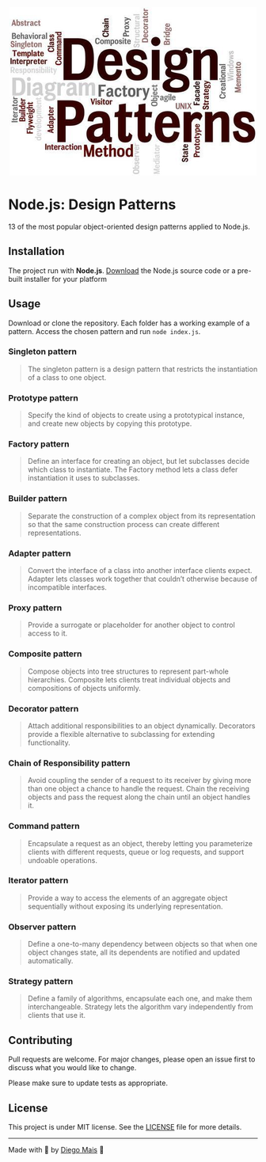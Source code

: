 <p align="center"><img alt="Design Patterns" src="assets/design-patterns.jpg" /></p>

# Node.js: Design Patterns

13 of the most popular object-oriented design patterns applied to Node.js.

## Installation

The project run with **Node.js**. [Download](https://nodejs.org/en/download/) the Node.js source code or a pre-built installer for your platform

## Usage

Download or clone the repository. Each folder has a working example of a pattern. Access the chosen pattern and run `node index.js`.

### Singleton pattern

> The singleton pattern is a design pattern that restricts the instantiation of a class to one object.

### Prototype pattern

> Specify the kind of objects to create using a prototypical instance, and create new objects by copying this prototype.

### Factory pattern

> Define an interface for creating an object, but let subclasses decide which class to instantiate. The Factory method lets a class defer instantiation it uses to subclasses.

### Builder pattern

> Separate the construction of a complex object from its representation so that the same construction process can create different representations.

### Adapter pattern

> Convert the interface of a class into another interface clients expect. Adapter lets classes work together that couldn’t otherwise because of incompatible interfaces.

### Proxy pattern

> Provide a surrogate or placeholder for another object to control access to it.

### Composite pattern

> Compose objects into tree structures to represent part-whole hierarchies. Composite lets clients treat individual objects and compositions of objects uniformly.

### Decorator pattern

> Attach additional responsibilities to an object dynamically. Decorators provide a flexible alternative to subclassing for extending functionality.

### Chain of Responsibility pattern

> Avoid coupling the sender of a request to its receiver by giving more than one object a chance to handle the request. Chain the receiving objects and pass the request along the chain until an object handles it.

### Command pattern

> Encapsulate a request as an object, thereby letting you parameterize clients with different requests, queue or log requests, and support undoable operations.

### Iterator pattern

> Provide a way to access the elements of an aggregate object sequentially without exposing its underlying representation.

### Observer pattern

> Define a one-to-many dependency between objects so that when one object changes state, all its dependents are notified and updated automatically.

### Strategy pattern

> Define a family of algorithms, encapsulate each one, and make them interchangeable. Strategy lets the algorithm vary independently from clients that use it.

## Contributing

Pull requests are welcome. For major changes, please open an issue first to discuss what you would like to change.

Please make sure to update tests as appropriate.

## License

This project is under MIT license. See the [LICENSE](LICENSE) file for more details.

---

Made with 💜 by [Diego Mais](https://diegomais.github.io) :wave:
